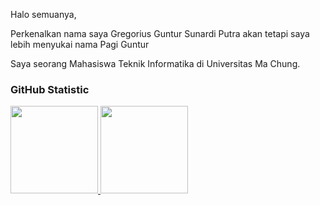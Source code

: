 Halo semuanya,

Perkenalkan nama saya Gregorius Guntur Sunardi Putra akan tetapi saya lebih menyukai nama Pagi Guntur

Saya seorang Mahasiswa Teknik Informatika di Universitas Ma Chung.

### GitHub Statistic
<p align="left">
<a href="https://github.com/PagiGuntur">
  <img height="140em" src="https://github-readme-stats-eight-theta.vercel.app/api?username=PagiGuntur&show_icons=true&theme=algolia&include_all_commits=true&count_private=true"/>
  <img height="140em" src="https://github-readme-stats-eight-theta.vercel.app/api/top-langs/?username=PagiGuntur&layout=compact&langs_count=8&theme=algolia"/>
</a>
</p>
